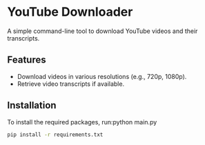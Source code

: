# YouTube Downloader

A simple command-line tool to download YouTube videos and their transcripts.

## Features

- Download videos in various resolutions (e.g., 720p, 1080p).
- Retrieve video transcripts if available.

## Installation

To install the required packages, run:python main.py


```bash
pip install -r requirements.txt
